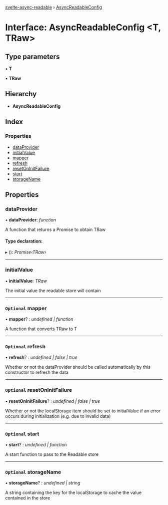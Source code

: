 [svelte-async-readable](../README.md) › [AsyncReadableConfig](asyncreadableconfig.md)

# Interface: AsyncReadableConfig <**T, TRaw**>

## Type parameters

▪ **T**

▪ **TRaw**

## Hierarchy

* **AsyncReadableConfig**

## Index

### Properties

* [dataProvider](asyncreadableconfig.md#dataprovider)
* [initialValue](asyncreadableconfig.md#initialvalue)
* [mapper](asyncreadableconfig.md#optional-mapper)
* [refresh](asyncreadableconfig.md#optional-refresh)
* [resetOnInitFailure](asyncreadableconfig.md#optional-resetoninitfailure)
* [start](asyncreadableconfig.md#optional-start)
* [storageName](asyncreadableconfig.md#optional-storagename)

## Properties

###  dataProvider

• **dataProvider**: *function*

A function that returns a Promise to obtain TRaw

#### Type declaration:

▸ (): *Promise‹TRaw›*

___

###  initialValue

• **initialValue**: *TRaw*

The initial value the readable store will contain

___

### `Optional` mapper

• **mapper**? : *undefined | function*

A function that converts TRaw to T

___

### `Optional` refresh

• **refresh**? : *undefined | false | true*

Whether or not the dataProvider should be called automatically by this constructor to refresh the data

___

### `Optional` resetOnInitFailure

• **resetOnInitFailure**? : *undefined | false | true*

Whether or not the localStorage item should be set to initialValue if an error occurs during initialization (e.g. due to invalid data)

___

### `Optional` start

• **start**? : *undefined | function*

A start function to pass to the Readable store

___

### `Optional` storageName

• **storageName**? : *undefined | string*

A string containing the key for the localStorage to cache the value contained in the store
